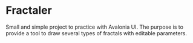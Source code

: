 # Fractaler

Small and simple project to practice with Avalonia UI.
The purpose is to provide a tool to draw several types of fractals with editable parameters.
